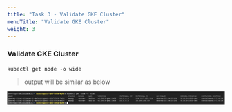 ```yaml
---
title: "Task 3 - Validate GKE Cluster"
menuTitle: "Validate GKE Cluster"
weight: 3
---
```


### Validate GKE Cluster

```
kubectl get node -o wide
```

> output will be similar as below

![envOutput](gke-cluster-output.png)
